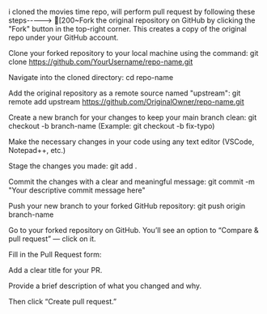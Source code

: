 i cloned the movies time repo, will perform pull request by following these steps----->
[200~Fork the original repository on GitHub by clicking the "Fork" button in the top-right corner. This creates a copy of the original repo under your GitHub account.

Clone your forked repository to your local machine using the command:
git clone https://github.com/YourUsername/repo-name.git

Navigate into the cloned directory:
cd repo-name

Add the original repository as a remote source named "upstream":
git remote add upstream https://github.com/OriginalOwner/repo-name.git

Create a new branch for your changes to keep your main branch clean:
git checkout -b branch-name
(Example: git checkout -b fix-typo)

Make the necessary changes in your code using any text editor (VSCode, Notepad++, etc.)

Stage the changes you made:
git add .

Commit the changes with a clear and meaningful message:
git commit -m "Your descriptive commit message here"

Push your new branch to your forked GitHub repository:
git push origin branch-name

Go to your forked repository on GitHub. You’ll see an option to “Compare & pull request” — click on it.

Fill in the Pull Request form:

Add a clear title for your PR.

Provide a brief description of what you changed and why.

Then click “Create pull request.”
